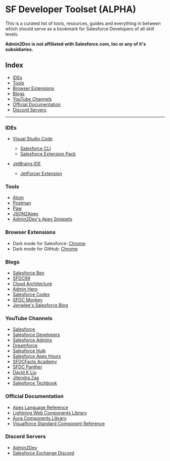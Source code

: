 # SF Developer Toolset (ALPHA)

This is a curated list of tools, resources, guides and everything in between which should serve as a bookmark for Salesforce Developers of all skill levels.

**Admin2Dev is not affiliated with Salesforce.com, Inc or any of it's subsidiaries.**

## Index

- [IDEs](#ides)
- [Tools](#tools)
- [Browser Extensions](#browser-extensions)
- [Blogs](#blogs)
- [YouTube Channels](#youtube-channels)
- [Official Documentation](#official-documentation)
- [Discord Servers](#discord-servers)

---

### IDEs
- [Visual Studio Code](http://visualstudio.microsoft.com)
  - [Salesforce CLI](https://developer.salesforce.com/tools/sfdxcli)
  - [Salesforce Extension Pack](https://marketplace.visualstudio.com/items?itemName=salesforce.salesforcedx-vscode)

- [JetBrains IDE](https://jetbrains.com)
  - [JetForcer Extension](https://jetforcer.com)

### Tools
- [Atom](https://atom.io/)
- [Postman](https://postman.com)
- [Paw](https://paw.cloud)
- [JSON2Apex](https://json2apex.herokuapp.com)
- [Admin2Dev's Apex Snippets](http://github.com/Admin2Dev/apex-snippets)

### Browser Extensions
- Dark mode for Salesforce: [Chrome](https://chrome.google.com/webstore/detail/dark-mode-for-salesforce/dfhaknkfkemfajjhmkikhhaiafkhphak?hl=en)
- Dark mode for GitHub: [Chrome](https://chrome.google.com/webstore/detail/github-dark-theme/odkdlljoangmamjilkamahebpkgpeacp)

### Blogs
- [Salesforce Ben](https://salesforceben.com)
- [SFDC99](https://sfdc99.com)
- [Cloud Architecture](https://radnip.com)
- [Admin Hero](https://adminhero.com)
- [Salesforce Codex](https://salesforcecodex.com)
- [SFDC Monkey](https://sfdcmonkey.com)
- [Jenwlee's Salesforce Blog](https://jenwlee.com)

### YouTube Channels
- [Salesforce](https://www.youtube.com/user/salesforce)
- [Salesforce Developers](https://www.youtube.com/channel/UCKORm8sxh3cheBpqs0akkhg)
- [Salesforce Admins](https://www.youtube.com/channel/UCJZ40ShB_oLStzaYT4m9WWQ)
- [Dreamforce](https://www.youtube.com/user/dreamforce)
- [Salesforce Hulk](https://www.youtube.com/channel/UCTzF0VQiCXsZ_41fjVuX7UA)
- [Salesforce Apex Hours](https://www.youtube.com/channel/UChTdRj6YfwqhR_WEFepkcJw)
- [SFDCFacts Academy](https://www.youtube.com/channel/UCMjPIPV4-WfywFcCkXnHr6w)
- [SFDC Panther](https://www.youtube.com/channel/UC85z5G-wN1wthMNTOrmErBg)
- [David K Liu](https://www.youtube.com/channel/UCE0ksmKZh8kp5ZSJmWKy_hw)
- [Jitendra Zaa](https://www.youtube.com/channel/UCbhMqw4JGvDMj9sd8z77jug)
- [Salesforce Techbook](https://www.youtube.com/channel/UCipDch4PvPqm0uY4SK7mi1A)
<!-- - [Admin2Dev](): We are not there yet, but soon &tm; -->

### Official Documentation
- [Apex Language Reference](https://developer.salesforce.com/docs/atlas.en-us.apexcode.meta/apexcode/apex_reference.htm)
- [Lightning Web Components Library](https://developer.salesforce.com/docs/component-library/overview/components)
- [Aura Components Library](https://developer.salesforce.com/docs/component-library/overview/components)
- [Visualforce Standard Component Reference](https://developer.salesforce.com/docs/atlas.en-us.pages.meta/pages/pages_compref.htm)

### Discord Servers
- [Admin2Dev](https://discord.gg/5ndr5F8)
- [Salesforce Exchange Discord](https://discord.gg/6eQFVUv)
